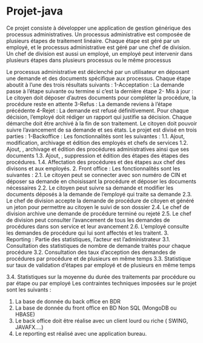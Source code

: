 # Projet-java
Ce projet consiste à développer une application de gestion générique des
processus administratives.
Un processus administrative est composée de plusieurs étapes de traitement
linéaire.
Chaque étape est géré par un employé, et le processus administrative est géré par
une chef de division.
Un chef de division est aussi un employé, un employé peut intervenir dans
plusieurs étapes dans plusieurs processus ou le même processus

Le processus administrative est déclenché par un utilisateur en déposant une
demande et des documents spécifique aux processus.
Chaque étape aboutit à l’une des trois résultats suivants :
1-Acceptation : La demande passe à l’étape suivante ou termine si c’est la
dernière étape
2- Mis à jour : Le citoyen doit déposer d’autres documents pour compléter la
procédure, la procédure reste en attente
3-Refus : La demande reviens à l’étape précédente
4-Rejet : La demande est refusé définitivement.
Pour chaque décision, l’employé doit rédiger un rapport qui justifie sa décision.
Chaque démarche doit être archivé à la fin de son traitement.
Le citoyen doit pouvoir suivre l’avancement de sa demande et ses états.
Le projet est divisé en trois parties :
1-Backoffice : Les fonctionnalités sont les suivantes :
1.1. Ajout, modification, archivage et édition des employés et chefs de
services
1.2. Ajout, , archivage et édition des procédures administratives ainsi que ses
documents
1.3. Ajout, , suppression et édition des étapes des étapes des procédures.
1.4. Affectation des procédures et des étapes aux chef des divisons et aux
employés.
2. Front office : Les fonctionnalités sont les suivantes :
2.1. Le citoyen peut se connecter avec son numéro de CIN et déposer sa
demande en choisissant la procédure et déposer les documents
nécessaires
2.2. Le citoyen peut suivre sa demande et modifier les documents déposés à la
demande de l’employé qui traite sa demande
2.3. Le chef de division accepte la demande de procédure de citoyen et généré
un jeton pour permettre au citoyen le suivi de son dossier
2.4. Le chef de division archive une demande de procédure terminé ou rejeté
2.5. Le chef de division peut consulter l’avancement de tous les demandes de
procédures dans son service et leur avancement
2.6. L’employé consulte les demandes de procédure qui lui sont affectés et les
traitent.
3. Reporting : Partie des statistiques, l’acteur est l’administrateur
3.1. Consultation des statistiques de nombre de demande traités pour chaque
procédure
3.2. Consultation des taux d’acception des demandes de procédures par
procédure et de plusieurs en même temps
3.3. Statistique sur taux de validation d’étapes par employé et de plusieurs en
même temps

3.4. Statistiques sur la moyenne du durée des traitements par procédure ou par
étape ou par employé
Les contraintes techniques imposées sur le projet sont les suivants :
1. La base de donnée du back office en BDR
2. La base de donnée du front office en BD Non SQL (MongoDB ou HBASE)
3. Le back office doit être réalise avec un client lourd ou riche ( SWING,
JAVAFX….)
4. Le reporting est réalisé avec une application bureau.
